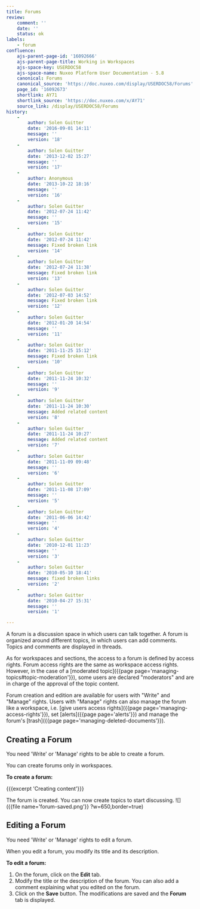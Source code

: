```yaml
---
title: Forums
review:
    comment: ''
    date: ''
    status: ok
labels:
    - forum
confluence:
    ajs-parent-page-id: '16092666'
    ajs-parent-page-title: Working in Workspaces
    ajs-space-key: USERDOC58
    ajs-space-name: Nuxeo Platform User Documentation - 5.8
    canonical: Forums
    canonical_source: 'https://doc.nuxeo.com/display/USERDOC58/Forums'
    page_id: '16092673'
    shortlink: AY71
    shortlink_source: 'https://doc.nuxeo.com/x/AY71'
    source_link: /display/USERDOC58/Forums
history:
    - 
        author: Solen Guitter
        date: '2016-09-01 14:11'
        message: ''
        version: '18'
    - 
        author: Solen Guitter
        date: '2013-12-02 15:27'
        message: ''
        version: '17'
    - 
        author: Anonymous
        date: '2013-10-22 18:16'
        message: ''
        version: '16'
    - 
        author: Solen Guitter
        date: '2012-07-24 11:42'
        message: ''
        version: '15'
    - 
        author: Solen Guitter
        date: '2012-07-24 11:42'
        message: Fixed broken link
        version: '14'
    - 
        author: Solen Guitter
        date: '2012-07-24 11:38'
        message: Fixed broken link
        version: '13'
    - 
        author: Solen Guitter
        date: '2012-07-03 14:52'
        message: Fixed broken link
        version: '12'
    - 
        author: Solen Guitter
        date: '2012-01-20 14:54'
        message: ''
        version: '11'
    - 
        author: Solen Guitter
        date: '2011-11-25 15:12'
        message: Fixed broken link
        version: '10'
    - 
        author: Solen Guitter
        date: '2011-11-24 10:32'
        message: ''
        version: '9'
    - 
        author: Solen Guitter
        date: '2011-11-24 10:30'
        message: Added related content
        version: '8'
    - 
        author: Solen Guitter
        date: '2011-11-24 10:27'
        message: Added related content
        version: '7'
    - 
        author: Solen Guitter
        date: '2011-11-09 09:48'
        message: ''
        version: '6'
    - 
        author: Solen Guitter
        date: '2011-11-08 17:09'
        message: ''
        version: '5'
    - 
        author: Solen Guitter
        date: '2011-06-06 14:42'
        message: ''
        version: '4'
    - 
        author: Solen Guitter
        date: '2010-12-01 11:23'
        message: ''
        version: '3'
    - 
        author: Solen Guitter
        date: '2010-05-10 18:41'
        message: fixed broken links
        version: '2'
    - 
        author: Solen Guitter
        date: '2010-04-27 15:31'
        message: ''
        version: '1'

---
```

A forum is a discussion space in which users can talk together. A forum is organized around different topics, in which users can add comments. Topics and comments are displayed in threads.

As for workspaces and sections, the access to a forum is defined by access rights. Forum access rights are the same as workspace access rights. However, in the case of a [moderated topic]({{page page='managing-topics#topic-moderation'}}), some users are declared "moderators" and are in charge of the approval of the topic content.

Forum creation and edition are available for users with "Write" and "Manage" rights.
Users with "Manage" rights can also manage the forum like a workspace, i.e. [give users access rights]({{page page='managing-access-rights'}}), set [alerts]({{page page='alerts'}}) and manage the forum's [trash]({{page page='managing-deleted-documents'}}).

## Creating a Forum

You need 'Write' or 'Manage' rights to be able to create a forum.

You can create forums only in workspaces.

**To create a forum:**

{{{excerpt 'Creating content'}}}

The forum is created. You can now create topics to start discussing.
![]({{file name='forum-saved.png'}} ?w=650,border=true)

## Editing a Forum

You need 'Write' or 'Manage' rights to edit a forum.

When you edit a forum, you modify its title and its description.

**To edit a forum:**

1.  On the forum, click on the **Edit** tab.
2.  Modify the title or the description of the forum. You can also add a comment explaining what you edited on the forum.
3.  Click on the **Save** button.
    The modifications are saved and the **Forum** tab is displayed.

&nbsp;